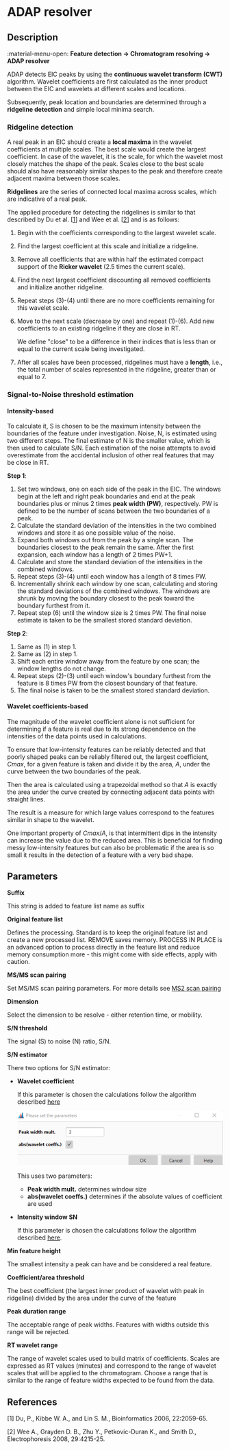 # **ADAP resolver**

## **Description**

:material-menu-open: **Feature detection → Chromatogram resolving → ADAP resolver**

ADAP detects EIC peaks by using the **continuous wavelet transform (CWT)** algorithm. Wavelet coefficients are first calculated as the inner product between the EIC and wavelets at different scales and locations. 

Subsequently, peak location and boundaries are determined through a **ridgeline detection** and simple local minima search. 

[//]: # (Though the algorithm uses a CWT is differs significantly from centWave primarily in the ridgline detection algorithm.)

### **Ridgeline detection**

A real peak in an EIC should create a **local maxima** in the wavelet coefficients at multiple scales. The best scale would create the largest coefficient. In case of the wavelet, it is the scale, for which the wavelet most closely matches the shape of the peak. Scales close to the best scale should also have reasonably similar shapes to the peak and therefore create adjacent maxima between those scales. 

**Ridgelines** are the series of connected local maxima across scales, which are indicative of a real peak. 

The applied procedure for detecting the ridgelines is similar to that described by Du et al. [[1](#references)] and Wee et al. [[2](#references)] and is as follows:

1. Begin with the coefficients corresponding to the largest wavelet scale.
2. Find the largest coefficient at this scale and initialize a ridgeline.
3. Remove all coefficients that are within half the estimated compact support of the **Ricker wavelet** (2.5 times the current scale).
4. Find the next largest coefficient discounting all removed coefficients and initialize another ridgeline.
5. Repeat steps (3)-(4) until there are no more coefficients remaining for this wavelet scale.
6. Move to the next scale (decrease by one) and repeat (1)-(6). Add new coefficients to an existing ridgeline if they are close in RT. 

    We define "close" to be a difference in their indices that is less than or equal to the current scale being investigated.
7. After all scales have been processed, ridgelines must have a **length**, i.e., the total number of scales represented in the ridgeline, greater than or equal to 7.

### **Signal-to-Noise threshold estimation**

#### **Intensity-based**

[//]: # (TODO Check the threshold algorithms if the description fully matches the implementation)

To calculate it, S is chosen to be the maximum intensity between the boundaries of the feature under investigation. Noise, N, is estimated using two different steps. The final estimate of N is the smaller value, which is then used to calculate S/N. Each estimation of the noise attempts to avoid overestimate from the accidental inclusion of other real features that may be close in RT.

**Step 1**:

1. Set two windows, one on each side of the peak in the EIC. The windows begin at the left and right peak boundaries and end at the peak boundaries plus or minus 2 times **peak width (PW)**, respectively. PW is defined to be the number of scans between the two boundaries of a peak.
2. Calculate the standard deviation of the intensities in the two combined windows and store it as one possible value of the noise.
3. Expand both windows out from the peak by a single scan. The boundaries closest to the peak remain the same. After the first expansion, each window has a length of 2 times PW+1.
4. Calculate and store the standard deviation of the intensities in the combined windows.
5. Repeat steps (3)-(4) until each window has a length of 8 times PW.
6. Incrementally shrink each window by one scan, calculating and storing the standard deviations of the combined windows. The windows are shrunk by moving the boundary closest to the peak toward the boundary furthest from it.
7. Repeat step (6) until the window size is 2 times PW. The final noise estimate is taken to be the smallest stored standard deviation.

**Step 2**:

1. Same as (1) in step 1.
2. Same as (2) in step 1.
3. Shift each entire window away from the feature by one scan; the window lengths do not change.
4. Repeat steps (2)-(3) until each window's boundary furthest from the feature is 8 times PW from the closest boundary of that feature.
5. The final noise is taken to be the smallest stored standard deviation.

#### **Wavelet coefficients-based**

The magnitude of the wavelet coefficient alone is not sufficient for determining if a feature is real due to its strong dependence on the intensities of the data points used in calculations. 

To ensure that low-intensity features can be reliably detected and that poorly shaped peaks can be reliably filtered out, the largest coefficient, $Cmax$, for a given feature is taken and divide it by the area, $A$, under the curve between the two boundaries of the peak. 

Then the area is calculated using a trapezoidal method so that $A$ is exactly the area under the curve created by connecting adjacent data points with straight lines. 

The result is a measure for which large values correspond to the features similar in shape to the wavelet. 

One important property of $Cmax/A$, is that intermittent dips in the intensity can increase the value due to the reduced area. This is beneficial for finding messy low-intensity features but can also be problematic if the area is so small it results in the detection of a feature with a very bad shape.
  
## **Parameters**

**Suffix**

This string is added to feature list name as suffix

**Original feature list**

Defines the processing. Standard is to keep the original feature list and create a new processed list. REMOVE saves memory. PROCESS IN PLACE is an advanced option to process directly in the feature list and reduce memory consumption more - this might come with side effects, apply with caution.

**MS/MS scan pairing**

Set MS/MS scan pairing parameters. For more details see [MS2 scan pairing](..//featdet_ms2_scan_pairing/ms2_scan_pairing.md)


**Dimension**

Select the dimension to be resolve - either retention time, or mobility.

**S/N threshold**

The signal (S) to noise (N) ratio, S/N.

**S/N estimator**

There two options for S/N estimator:

- **Wavelet coefficient**

    If this parameter is chosen the calculations follow the algorithm described [here](#wavelet-coefficients-based)

    ![Wavelet coefficient S/N](wavelet-sn.png)

    This uses two parameters:

    - **Peak width mult.** determines window size
    - **abs(wavelet coeffs.)** determines if the absolute values of coefficient are used

- **Intensity window SN**

   If this parameter is chosen the calculations follow the algorithm described [here](#intensity-based).

**Min feature height**

The smallest intensity a peak can have and be considered a real feature.

**Coefficient/area threshold**

The best coefficient (the largest inner product of wavelet with peak in ridgeline) divided by the area under the curve of the feature

**Peak duration range**

The acceptable range of peak widths. Features with widths outside this range will be rejected.

**RT wavelet range**

The range of wavelet scales used to build matrix of coefficients. Scales are expressed as RT values (minutes) and correspond to the range of wavelet scales that will be applied to the chromatogram. Choose a range that is similar to the range of feature widths expected to be found from the data.

## **References**

[1] Du, P., Kibbe W. A., and Lin S. M., Bioinformatics 2006, 22:2059-65.

[2] Wee A., Grayden D. B., Zhu Y., Petkovic-Duran K., and Smith D., Electrophoresis 2008, 29:4215-25.